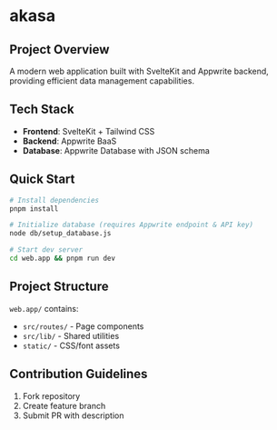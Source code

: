 # akasa

## Project Overview
A modern web application built with SvelteKit and Appwrite backend, providing efficient data management capabilities.

## Tech Stack
- **Frontend**: SvelteKit + Tailwind CSS
- **Backend**: Appwrite BaaS
- **Database**: Appwrite Database with JSON schema

## Quick Start
```bash
# Install dependencies
pnpm install

# Initialize database (requires Appwrite endpoint & API key)
node db/setup_database.js

# Start dev server
cd web.app && pnpm run dev
```

## Project Structure
`web.app/` contains:
- `src/routes/` - Page components
- `src/lib/` - Shared utilities
- `static/` - CSS/font assets

## Contribution Guidelines
1. Fork repository
2. Create feature branch
3. Submit PR with description
